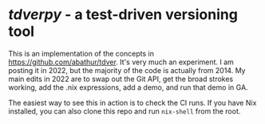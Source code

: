 # _tdverpy_ - a test-driven versioning tool

This is an implementation of the concepts in https://github.com/abathur/tdver. It's very much an experiment. I am posting it in 2022, but the majority of the code is actually from 2014. My main edits in 2022 are to swap out the Git API, get the broad strokes working, add the .nix expressions, add a demo, and run that demo in GA.

The easiest way to see this in action is to check the CI runs. If you have Nix installed, you can also clone this repo and run `nix-shell` from the root.
